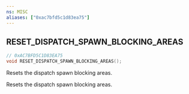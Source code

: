 ```yaml
---
ns: MISC
aliases: ["0xac7bfd5c1d83ea75"]
---
```

## RESET_DISPATCH_SPAWN_BLOCKING_AREAS

```c
// 0xAC7BFD5C1D83EA75
void RESET_DISPATCH_SPAWN_BLOCKING_AREAS();
```

Resets the dispatch spawn blocking areas.

Resets the dispatch spawn blocking areas.

